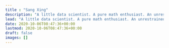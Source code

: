 ```yaml
---
title : "Sang Xing"
description: "A little data scientist. A pure math enthusiast. An unrestrained guy."
lead: "A little data scientist. A pure math enthusiast. An unrestrained guy."
date: 2020-10-06T08:47:36+00:00
lastmod: 2020-10-06T08:47:36+00:00
draft: false
images: []
---
```


